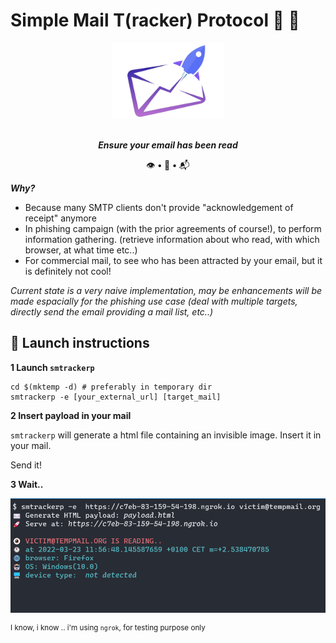 # Simple Mail T(racker) Protocol 🎣 📨

<div align=center>
<img src= https://github.com/ariary/SMTrackerP/blob/main/img/68DAEBA3-647B-446D-A7EB-1A3BE783B58C.png width=180>

<br><strong><i>Ensure your email has been read</i></strong>

👁️ <strong>•</strong> 🔨 <strong>•</strong> 📬
</div> 


***Why?***
* Because many SMTP clients don't provide "acknowledgement of receipt" anymore
* In phishing campaign (with the prior agreements of course!), to perform information gathering. (retrieve information about who read, with which browser, at what time etc..)
* For commercial mail, to see who has been attracted by your email, but it is definitely not cool!


*Current state is a very naive implementation, may be enhancements will be made espacially for the phishing use case (deal with multiple targets, directly send the email providing a mail list, etc..)*

## 🚀 Launch instructions

**1️ Launch `smtrackerp`**

```shell
cd $(mktemp -d) # preferably in temporary dir
smtrackerp -e [your_external_url] [target_mail]
```

**2️ Insert payload in your mail**

`smtrackerp` will generate a html file containing an invisible image. Insert it in your mail.

Send it!

**3️ Wait..**

![demo](https://github.com/ariary/SMTrackerP/blob/main/img/demo.png)

<sup> I know, i know .. i'm using `ngrok`, for testing purpose only</sup>
